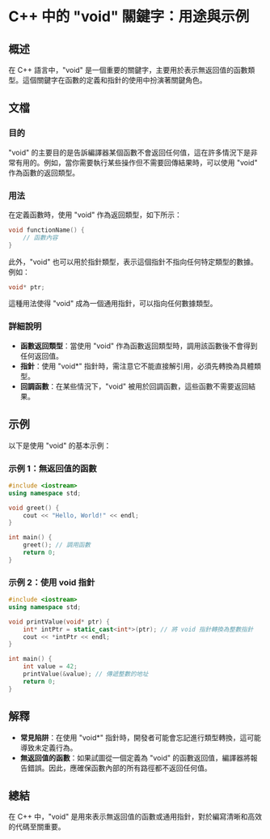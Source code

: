 <!--
Meta Description: # C++ 中的 "void" 關鍵字：用途與示例 ## 概述 在 C++ 語言中，"void" 是一個重要的關鍵字，主要用於表示無返回值的函數類型。這個關鍵字在函數的定義和指針的使用中扮演著關鍵角色。 ## 文檔 ### 目的 "void" 的主要目的是告訴編譯器某個函數不會返回任何值，這在許多情...
Meta Keywords: void, int, cpp, ptr, 指針時
-->

# C++ 中的 "void" 關鍵字：用途與示例

## 概述
在 C++ 語言中，"void" 是一個重要的關鍵字，主要用於表示無返回值的函數類型。這個關鍵字在函數的定義和指針的使用中扮演著關鍵角色。

## 文檔
### 目的
"void" 的主要目的是告訴編譯器某個函數不會返回任何值，這在許多情況下是非常有用的。例如，當你需要執行某些操作但不需要回傳結果時，可以使用 "void" 作為函數的返回類型。

### 用法
在定義函數時，使用 "void" 作為返回類型，如下所示：

```cpp
void functionName() {
    // 函數內容
}
```

此外，"void" 也可以用於指針類型，表示這個指針不指向任何特定類型的數據。例如：

```cpp
void* ptr;
```

這種用法使得 "void" 成為一個通用指針，可以指向任何數據類型。

### 詳細說明
- **函數返回類型**：當使用 "void" 作為函數返回類型時，調用該函數後不會得到任何返回值。
- **指針**：使用 "void*" 指針時，需注意它不能直接解引用，必須先轉換為具體類型。
- **回調函數**：在某些情況下，"void" 被用於回調函數，這些函數不需要返回結果。

## 示例
以下是使用 "void" 的基本示例：

### 示例 1：無返回值的函數
```cpp
#include <iostream>
using namespace std;

void greet() {
    cout << "Hello, World!" << endl;
}

int main() {
    greet(); // 調用函數
    return 0;
}
```

### 示例 2：使用 void 指針
```cpp
#include <iostream>
using namespace std;

void printValue(void* ptr) {
    int* intPtr = static_cast<int*>(ptr); // 將 void 指針轉換為整數指針
    cout << *intPtr << endl;
}

int main() {
    int value = 42;
    printValue(&value); // 傳遞整數的地址
    return 0;
}
```

## 解釋
- **常見陷阱**：在使用 "void*" 指針時，開發者可能會忘記進行類型轉換，這可能導致未定義行為。
- **無返回值的函數**：如果試圖從一個定義為 "void" 的函數返回值，編譯器將報告錯誤。因此，應確保函數內部的所有路徑都不返回任何值。

## 總結
在 C++ 中，"void" 是用來表示無返回值的函數或通用指針，對於編寫清晰和高效的代碼至關重要。
